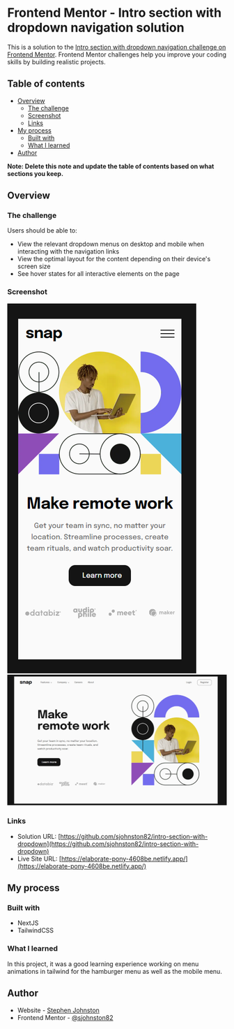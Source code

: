 # Frontend Mentor - Intro section with dropdown navigation solution

This is a solution to the [Intro section with dropdown navigation challenge on Frontend Mentor](https://www.frontendmentor.io/challenges/intro-section-with-dropdown-navigation-ryaPetHE5). Frontend Mentor challenges help you improve your coding skills by building realistic projects.

## Table of contents

- [Overview](#overview)
  - [The challenge](#the-challenge)
  - [Screenshot](#screenshot)
  - [Links](#links)
- [My process](#my-process)
  - [Built with](#built-with)
  - [What I learned](#what-i-learned)
- [Author](#author)

**Note: Delete this note and update the table of contents based on what sections you keep.**

## Overview

### The challenge

Users should be able to:

- View the relevant dropdown menus on desktop and mobile when interacting with the navigation links
- View the optimal layout for the content depending on their device's screen size
- See hover states for all interactive elements on the page

### Screenshot

![375px](./mobile-ss.png)
![1440px](./desktop-ss.png)

### Links

- Solution URL: [https://github.com/sjohnston82/intro-section-with-dropdown](https://github.com/sjohnston82/intro-section-with-dropdown)
- Live Site URL: [https://elaborate-pony-4608be.netlify.app/](https://elaborate-pony-4608be.netlify.app/)

## My process

### Built with

- NextJS
- TailwindCSS

### What I learned

In this project, it was a good learning experience working on menu animations in tailwind for the hamburger menu as well as the mobile menu.

## Author

- Website - [Stephen Johnston](https://www.stephenmjohnston.net)
- Frontend Mentor - [@sjohnston82](https://www.frontendmentor.io/profile/sjohnston82)
